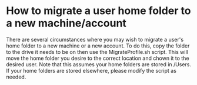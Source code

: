 # How to migrate a user home folder to a new machine/account
There are several circumstances where you may wish to migrate a user's home folder to a new machine or a new account.
To do this, copy the folder to the drive it needs to be on then use the MigrateProfile.sh script. This will move the home folder you desire to the correct location and chown it to the desired user. Note that this assumes your home folders are stored in /Users. If your home folders are stored elsewhere, please modify the script as needed.
